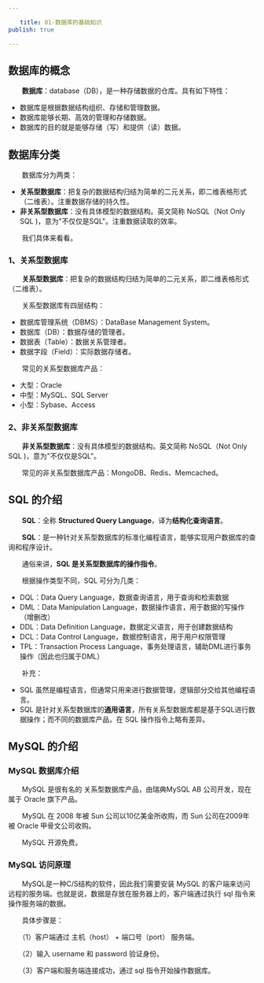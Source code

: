 ```yaml
---

　　title: 01-数据库的基础知识
publish: true

---
```


## 数据库的概念

　　**数据库**：database（DB），是一种存储数据的仓库。具有如下特性：

- 数据库是根据数据结构组织、存储和管理数据。
- 数据库能够长期、高效的管理和存储数据。
- 数据库的目的就是能够存储（写）和提供（读）数据。

## 数据库分类

　　数据库分为两类：

- **关系型数据库**：把复杂的数据结构归结为简单的二元关系，即二维表格形式（二维表）。注重数据存储的持久性。
- **非关系型数据库**：没有具体模型的数据结构。英文简称 NoSQL（Not Only SQL )，意为"不仅仅是SQL"。注重数据读取的效率。

　　我们具体来看看。

### 1、关系型数据库

　　**关系型数据库**：把复杂的数据结构归结为简单的二元关系，即二维表格形式（二维表）。

　　关系型数据库有四层结构：

- 数据库管理系统（DBMS）：DataBase Management System。
- 数据库（DB）：数据存储的管理者。
- 数据表（Table）：数据关系管理者。
- 数据字段（Field）：实际数据存储者。

　　常见的关系型数据库产品：

- 大型：Oracle
- 中型：MySQL、SQL Server
- 小型：Sybase、Access

### 2、非关系型数据库

　　**非关系型数据库**：没有具体模型的数据结构。英文简称 NoSQL（Not Only SQL )，意为"不仅仅是SQL"。

　　常见的非关系型数据库产品：MongoDB、Redis、Memcached。

## SQL 的介绍

　　**SQL**：全称 **Structured Query Language**，译为**结构化查询语言**。

　　**SQL**：是一种针对关系型数据库的标准化编程语言，能够实现用户数据库的查询和程序设计。

　　通俗来讲，**SQL 是关系型数据库的操作指令**。

　　根据操作类型不同，SQL 可分为几类：

* DQL：Data Query Language，数据查询语言，用于查询和检索数据
* DML：Data Manipulation Language，数据操作语言，用于数据的写操作（增删改）
* DDL：Data Definition Language，数据定义语言，用于创建数据结构
* DCL：Data Control Language，数据控制语言，用于用户权限管理
* TPL：Transaction Process Language，事务处理语言，辅助DML进行事务操作（因此也归属于DML）

　　补充：

- SQL 虽然是编程语言，但通常只用来进行数据管理，逻辑部分交给其他编程语言。
- SQL 是针对关系型数据库的**通用语言**，所有关系型数据库都是基于SQL进行数据操作；而不同的数据库产品，在 SQL 操作指令上略有差异。

## MySQL 的介绍

### MySQL 数据库介绍

　　MySQL 是很有名的 关系型数据库产品，由瑞典MySQL AB 公司开发，现在属于 Oracle 旗下产品。

　　MySQL 在 2008 年被 Sun 公司以10亿美金所收购，而 Sun 公司在2009年被 Oracle 甲骨文公司收购。

　　MySQL 开源免费。

### MySQL 访问原理

　　MySQL是一种C/S结构的软件，因此我们需要安装 MySQL 的客户端来访问远程的服务端。也就是说，数据是存放在服务器上的，客户端通过执行 sql 指令来操作服务端的数据。

　　具体步骤是：

　　（1）客户端通过 主机（host） + 端口号（port） 服务端。

　　（2）输入 username 和 password 验证身份。

　　（3）客户端和服务端连接成功，通过 sql 指令开始操作数据库。
